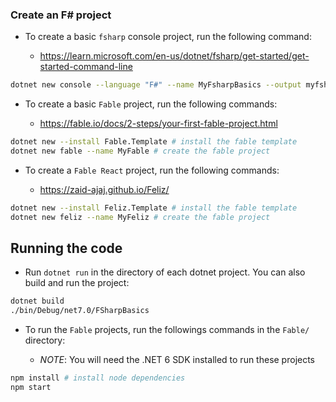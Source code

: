### Create an F# project

- To create a basic `fsharp` console project, run the following command:

    - https://learn.microsoft.com/en-us/dotnet/fsharp/get-started/get-started-command-line

```bash
dotnet new console --language "F#" --name MyFsharpBasics --output myfsharp
```

- To create a basic `Fable` project, run the following commands:

    - https://fable.io/docs/2-steps/your-first-fable-project.html

```bash
dotnet new --install Fable.Template # install the fable template
dotnet new fable --name MyFable # create the fable project
```

- To create a `Fable React` project, run the following commands:

    - https://zaid-ajaj.github.io/Feliz/

```bash
dotnet new --install Feliz.Template # install the fable template
dotnet new feliz --name MyFeliz # create the fable project
```

## Running the code

- Run `dotnet run` in the directory of each dotnet project. You can also build and run the project:

```bash
dotnet build
./bin/Debug/net7.0/FSharpBasics
```

- To run the `Fable` projects, run the followings commands in the `Fable/` directory:

    - *NOTE*: You will need the .NET 6 SDK installed to run these projects


```bash
npm install # install node dependencies
npm start
```
